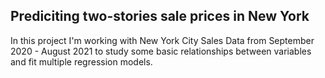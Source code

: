 ## Prediciting two-stories sale prices in New York

In this project I'm working with New York City Sales Data
from September 2020 - August 2021 to study some basic relationships between variables and fit multiple regression models.
